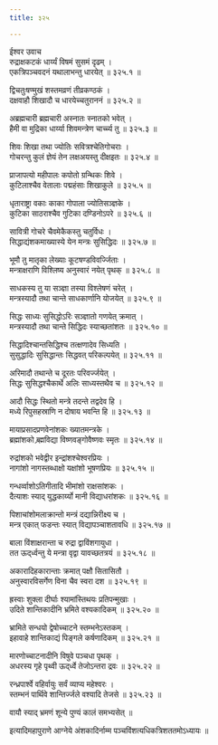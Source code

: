 ```yaml
---
title: ३२५

---
```

ईश्वर उवाच  
रुद्राक्षकटकं धार्य्यं विषमं सुसमं दृढम् ।  
एकत्रिपञ्चवदनं यथालाभन्तु धारयेत् ॥ ३२५.१ ॥  
  
द्विचतुःषण्मुखं शस्तमव्रणं तीव्रकण्ठकं ।  
दक्षवाहौ शिखादौ च धारयेच्चतुराननं ॥ ३२५.२ ॥  
  
अब्रह्मचारी ब्रह्मचारी अस्नातः स्नातको भवेत् ।  
हैमी वा मुद्रिका धार्य्या शिवमन्त्रेण चार्च्च्य तु ॥ ३२५.३ ॥  
  
शिवः शिखा तथा ज्योतिः सवित्रश्चेतिगोचराः ।  
गोचरन्तु कुलं ज्ञेयं तेन लक्षअयस्तु दीक्षइतः ॥ ३२५.४ ॥  
  
प्राजापत्यो महीपालः कपोतो ग्रन्थिकः शिवे ।  
कुटिलाश्चैव वेतालाः पद्महंसाः शिखाकुले ॥ ३२५.५ ॥  
  
धृताराष्ट्रा वकाः काका गोपाला ज्योतिसञ्ज्ञके ।  
कुटिका साठराश्चैव गुटिका दण्डिनोऽपरे ॥ ३२५.६ ॥  
  
सावित्री गोचरे चैवमेकैकस्तु चतुर्विधः ।  
सिद्धाद्यंशकमाख्यास्ये येन मन्त्रः सुसिद्धिदः ॥ ३२५.७ ॥  
  
भूमौ तु मातृका लेख्याः कूटषण्डविवर्ज्जिताः ।  
मन्त्राक्षराणि विश्लिष्य अनुस्वारं नयेत् पृथक् ॥ ३२५.८ ॥  
  
साधकस्य तु या सञ्ज्ञा तस्या विश्लेषणं चरेत् ।  
मन्त्रस्यादौ तथा चान्ते साधकार्णानि योजयेत् ॥ ३२५.९ ॥  
  
सिद्धः साध्यः सुसिद्धोऽरिः सञ्ज्ञातो गणयेत् क्रमात् ।  
मन्त्रस्यादौ तथा चान्ते सिद्धिदः स्याच्छतांशतः ॥ ३२५.१० ॥  
  
सिद्धादिश्चान्तसिद्धिश्च तत्क्षणादेव सिध्यति ।  
सुसुद्धादिः सुसिद्धान्तः सिद्धवत् परिकल्पयेत् ॥ ३२५.११ ॥  
  
अरिमादौ तथान्ते च दूरतः परिवर्ज्जयेत् ।  
सिद्धः सुसिद्धश्चैकार्थे अलिः साध्यस्तथैव च ॥ ३२५.१२ ॥  
  
आदौ सिद्धः स्थितो मन्त्रे तदन्ते तद्वदेव हि ।  
मध्ये रिपुसहस्राणि न दोषाय भवन्ति हि ॥ ३२५.१३ ॥  
  
मायाप्रसादप्रणवेनांशकः ख्यातमन्त्रके ।  
ब्रह्मांशको ब्र्ह्मविद्या विष्णवङ्गोवैष्णवः स्मृतः ॥ ३२५.१४ ॥  
  
रुद्रांशको भवेद्वीर इन्द्रांशश्चेश्वरप्रियः ।  
नागांशो नागस्तब्धाक्षो यक्षांशो भूषणप्रियः ॥ ३२५.१५ ॥  
  
गन्धर्व्वाशोऽतिगीतादि भीमांशो राक्षसांशकः ।  
दैत्याशः स्याद्‌ युद्धकार्य्यो मानी विद्याधरांशकः ॥ ३२५.१६ ॥  
  
पिशाचांशोमलाक्रान्तो मन्त्रं दद्यान्निरीक्ष्य च ।  
मन्त्र एकात् फडन्तः स्यात् विद्यापञ्चाशतावधि ॥ ३२५.१७ ॥  
  
बाला विंशाक्षरान्ता च रुद्रा द्वाविंशगायुधा ।  
तत ऊद्‌र्ध्वन्तु ये मन्त्रा वृद्वा यावच्छतत्रयं ॥ ३२५.१८ ॥  
  
अकारादिहकारान्ताः क्रमात् पक्षौ सितासितौ ।  
अनुस्वारविसर्गेण विना चैव स्वरा दश ॥ ३२५.१९ ॥  
  
ह्रस्वाः शुक्ला दीर्घाः श्यामांस्तिथयः प्रतिपन्मुखाः ।  
उदिते शान्तिकादीनि भ्रमिते वश्यकादिकम् ॥ ३२५.२० ॥  
  
भ्रामिते सन्धयो द्वेषोच्चाटने स्तम्भनेऽस्तकम् ।  
इहावाहे शान्तिकाद्यं पिङ्गले कर्षणादिकम् ॥ ३२५.२१ ॥  
  
मारणोच्चाटनादीनि विषुवे पञ्चधा पृथक् ।  
अधरस्य गृहे पृथ्वी ऊद्‌र्ध्वे तेजोऽन्तरा द्रवः ॥ ३२५.२२ ॥  
  
रन्ध्रपार्श्वे वहिर्वायुः सर्वं व्याप्य महेश्वरः ।  
स्तम्भनं पार्थिवे शान्तिर्ज्जले वश्यादि तेजसे ॥ ३२५.२३ ॥  
  
वायौ स्याद् भ्रमणं शून्ये पुण्यं कालं समभ्यसेत् ॥  
  
इत्यादिमहापुराणे आग्नेये अंशकादिर्नाम्म पञ्चविंशत्यधिकत्रिशततमोऽध्यायः ॥